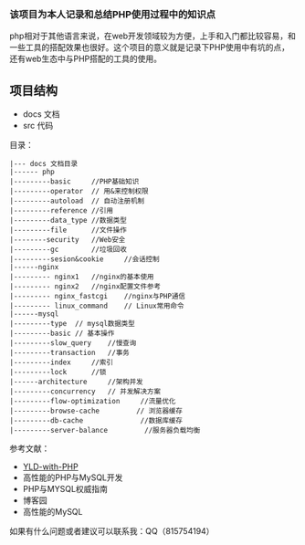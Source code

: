### 该项目为本人记录和总结PHP使用过程中的知识点

php相对于其他语言来说，在web开发领域较为方便，上手和入门都比较容易，和一些工具的搭配效果也很好。这个项目的意义就是记录下PHP使用中有坑的点，还有web生态中与PHP搭配的工具的使用。

## 项目结构
- docs 文档
- src 代码

目录：

    |--- docs 文档目录
    |------ php
    |---------basic     //PHP基础知识
    |---------operator  // 用&来控制权限
    |---------autoload  // 自动注册机制
    |---------reference //引用
    |---------data_type //数据类型
    |---------file      //文件操作
    |--------security   //Web安全
    |---------gc        //垃圾回收
    |---------sesion&cookie     //会话控制
    |------nginx    
    |--------- nginx1   //nginx的基本使用
    |--------- nginx2   //nginx配置文件参考
    |--------- nginx_fastcgi    //nginx与PHP通信
    |--------- linux_command    // Linux常用命令
    |------mysql
	|---------type	// mysql数据类型
    |---------basic // 基本操作 
    |---------slow_query    //慢查询
    |---------transaction   //事务
    |---------index     //索引
    |---------lock      //锁
    |------architecture     //架构并发
    |---------concurrency   // 并发解决方案
    |---------flow-optimization     //流量优化
    |---------browse-cache         // 浏览器缓存
    |---------db-cache              //数据库缓存
    |---------server-balance         //服务器负载均衡
 
参考文献：
- [YLD-with-PHP](https://github.com/YuanLianDu/YLD-with-Php)
- 高性能的PHP与MySQL开发
- PHP与MYSQL权威指南
- 博客园
- 高性能的MySQL

如果有什么问题或者建议可以联系我：QQ（815754194）
    